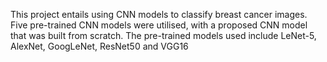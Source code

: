 This project entails using CNN models to classify breast cancer images. Five pre-trained CNN models were utilised, with a proposed CNN model that was built from scratch. 
The pre-trained models used include LeNet-5, AlexNet, GoogLeNet, ResNet50 and VGG16
